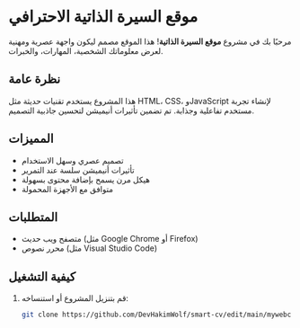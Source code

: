 # موقع السيرة الذاتية الاحترافي

مرحبًا بك في مشروع **موقع السيرة الذاتية**! هذا الموقع مصمم ليكون واجهة عصرية ومهنية لعرض معلوماتك الشخصية، المهارات، والخبرات.

## نظرة عامة
هذا المشروع يستخدم تقنيات حديثة مثل HTML، CSS، وJavaScript لإنشاء تجربة مستخدم تفاعلية وجذابة. تم تضمين تأثيرات أنيميشن لتحسين جاذبية التصميم.

## المميزات
- تصميم عصري وسهل الاستخدام
- تأثيرات أنيميشن سلسة عند التمرير
- هيكل مرن يسمح بإضافة محتوى بسهولة
- متوافق مع الأجهزة المحمولة

## المتطلبات
- متصفح ويب حديث (مثل Google Chrome أو Firefox)
- محرر نصوص (مثل Visual Studio Code)

## كيفية التشغيل
1. قم بتنزيل المشروع أو استنساخه:
   ```bash
   git clone https://github.com/DevHakimWolf/smart-cv/edit/main/mywebcv-master
